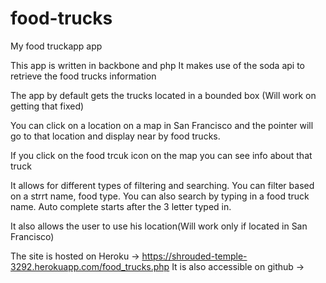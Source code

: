# food-trucks
My food truckapp app

This app is written in backbone and php
It makes use of the soda api to retrieve the food trucks information

The app by default gets the trucks located in a bounded box (Will work on getting that fixed)

You can click on a location on a map in San Francisco and the pointer will go to that location and display near by food trucks.

If you click on the food trcuk icon on the map you can see info about that truck

It allows for different types of filtering and searching. 
You can filter based on a strrt name, food type.
You can also search by typing in a food truck name. Auto complete starts after the 3 letter typed in.

It also allows the user to use his location(Will work only if located in San Francisco)

The site is hosted on Heroku -> https://shrouded-temple-3292.herokuapp.com/food_trucks.php
It is also accessible on github -> 
